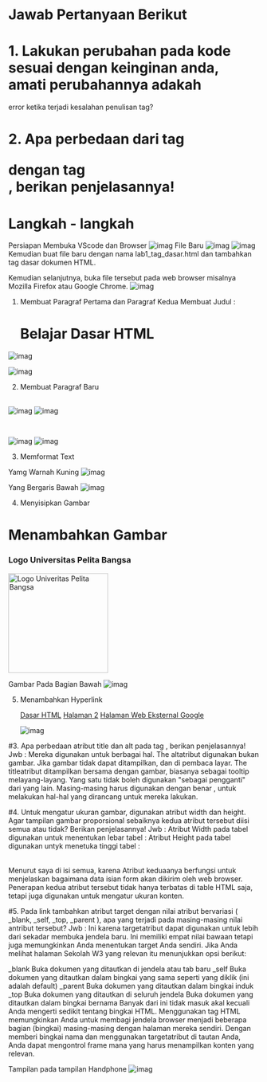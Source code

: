 # Jawab Pertanyaan Berikut
# 1. Lakukan perubahan pada kode sesuai dengan keinginan anda, amati perubahannya adakah
error ketika terjadi kesalahan penulisan tag?

# 2. Apa perbedaan dari tag <p> dengan tag <br>, berikan penjelasannya!

# Langkah - langkah
Persiapan Membuka VScode dan Browser
![imag](https://github.com/fdlhrauf/Lab1Web/blob/main/images/Screenshot%20(65).png)
File Baru
![imag](https://github.com/fdlhrauf/Lab1Web/blob/main/images/Screenshot%20(63).png)
![imag](https://github.com/fdlhrauf/Lab1Web/blob/main/images/Screenshot%20(66).png)
Kemudian buat file baru dengan nama lab1_tag_dasar.html dan tambahkan tag dasar dokumen HTML.

Kemudian selanjutnya, buka file tersebut pada web browser misalnya Mozilla Firefox atau Google Chrome.
![imag](https://github.com/fdlhrauf/Lab1Web/blob/main/images/Screenshot%20(68).png)

1. Membuat Paragraf Pertama dan Paragraf Kedua
  Membuat Judul : <h1>Belajar Dasar HTML</h1>

<p> </p>

![imag](https://github.com/fdlhrauf/Lab1Web/blob/main/images/Screenshot%20(64).png)

![imag](https://github.com/fdlhrauf/Lab1Web/blob/main/images/Screenshot%20(70).png)

2. Membuat Paragraf Baru <br> </br>

![imag](https://github.com/fdlhrauf/Lab1Web/blob/main/images/Screenshot%20(69).png)
![imag](https://github.com/fdlhrauf/Lab1Web/blob/main/images/Screenshot%20(70).png)

<pre> </pre>
![imag](https://github.com/fdlhrauf/Lab1Web/blob/main/images/Screenshot%20(70).png)
![imag](https://github.com/fdlhrauf/Lab1Web/blob/main/images/Screenshot%20(72).png)

3. Memformat Text

  <mark> </mark> Yamg Warnah Kuning
  ![imag](https://github.com/fdlhrauf/Lab1Web/blob/main/images/Screenshot%20(75).png)
  
  <u> </u> Yang Bergaris Bawah
  ![imag](https://github.com/fdlhrauf/Lab1Web/blob/main/images/Screenshot%20(77).png)
  
 4. Menyisipkan Gambar
  
     <!-- menambahkan gambar pada dokumen -->
<h1>Menambahkan Gambar</h1>
<h3>Logo Universitas Pelita Bangsa</h3>
<img src="Capture.jpg" width="200" title="Logo Univeritas Pelita Bangsa">

Gambar Pada Bagian Bawah
![imag](https://github.com/fdlhrauf/Lab1Web/blob/main/images/Screenshot%20(78).png)

5. Menambahkan Hyperlink

    <!-- menambahkan link navigasi -->
    <nav>
        <a href="lab1_tag_dasar.html">Dasar HTML</a>
        <a href="lab1_halaman2.html">Halaman 2</a>
        <a href="http://www.google.com">Halaman Web Eksternal Google</a>
    </nav>
    
     ![imag](https://github.com/fdlhrauf/Lab1Web/blob/main/images/Screenshot%20(81).png)
     
#3. Apa perbedaan atribut title dan alt pada tag <img>, berikan penjelasannya!
Jwb :
  Mereka digunakan untuk berbagai hal. The altatribut digunakan bukan gambar. Jika gambar tidak dapat ditampilkan, dan di pembaca layar.
The titleatribut ditampilkan bersama dengan gambar, biasanya sebagai tooltip melayang-layang.
Yang satu tidak boleh digunakan "sebagai pengganti" dari yang lain. Masing-masing harus digunakan dengan benar , untuk melakukan hal-hal yang dirancang untuk mereka lakukan.

#4. Untuk mengatur ukuran gambar, digunakan atribut width dan height. Agar tampilan gambar
proporsional sebaiknya kedua atribut tersebut diisi semua atau tidak? Berikan penjelasannya!
Jwb :
  Atribut Width pada tabel digunakan untuk menentukan lebar tabel : <table width="pixel atau %">
  Atribut Height pada tabel digunakan untyk menetuka tinggi tabel : <table height="pixel atau %">
  
  Menurut saya di isi semua, karena Atribut keduaanya berfungsi untuk menjelaskan bagaimana data isian form akan dikirim oleh web browser. Penerapan kedua atribut tersebut tidak hanya terbatas di table HTML saja, tetapi juga digunakan untuk mengatur ukuran konten.

#5. Pada link tambahkan atribut target dengan nilai atribut bervariasi ( _blank, _self, _top,
_parent ), apa yang terjadi pada masing-masing nilai antribut tersebut?
Jwb :
  Ini karena targetatribut dapat digunakan untuk lebih dari sekadar membuka jendela baru. Ini memiliki empat nilai bawaan tetapi juga memungkinkan Anda menentukan target Anda sendiri. Jika Anda melihat halaman Sekolah W3 yang relevan itu menunjukkan opsi berikut:

_blank Buka dokumen yang ditautkan di jendela atau tab baru
_self Buka dokumen yang ditautkan dalam bingkai yang sama seperti yang diklik (ini adalah default)
_parent Buka dokumen yang ditautkan dalam bingkai induk
_top Buka dokumen yang ditautkan di seluruh jendela
<framename> Buka dokumen yang ditautkan dalam bingkai bernama
Banyak dari ini tidak masuk akal kecuali Anda mengerti sedikit tentang bingkai HTML. Menggunakan <frameset>tag HTML memungkinkan Anda untuk membagi jendela browser menjadi beberapa bagian (bingkai) masing-masing dengan halaman mereka sendiri. Dengan memberi bingkai nama dan menggunakan targetatribut di tautan Anda, Anda dapat mengontrol frame mana yang harus menampilkan konten yang relevan.
     
   Tampilan pada tampilan Handphone
   ![imag](https://github.com/fdlhrauf/Lab1Web/blob/main/images/Screenshot%20(80).png)
